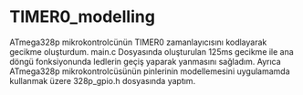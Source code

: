 # TIMER0_modelling
ATmega328p mikrokontrolcünün TIMER0 zamanlayıcısını kodlayarak gecikme oluşturdum. main.c Dosyasında oluşturulan 125ms gecikme ile ana döngü fonksiyonunda ledlerin geçiş yaparak yanmasını sağladım.
Ayrıca ATmega328p mikrokontrolcüsünün pinlerinin modellemesini uygulamamda kullanmak üzere 328p_gpio.h dosyasında yaptım.

